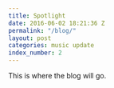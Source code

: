 ```yaml
---
title: Spotlight
date: 2016-06-02 18:21:36 Z
permalink: "/blog/"
layout: post
categories: music update
index_number: 2
---
```


This is where the blog will go.

